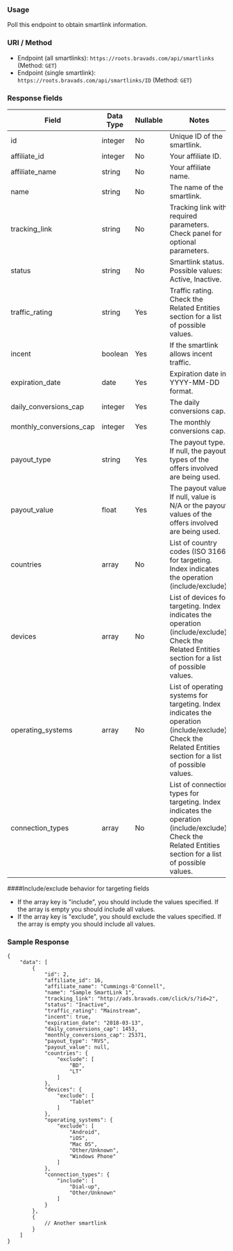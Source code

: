 ### Usage

Poll this endpoint to obtain smartlink information.

### URI / Method

* Endpoint (all smartlinks): `https://roots.bravads.com/api/smartlinks` (Method: `GET`)
* Endpoint (single smartlink): `https://roots.bravads.com/api/smartlinks/ID` (Method: `GET`)

### Response fields

Field                    | Data Type | Nullable | Notes
------------------------ | --------- | -------- | ---------------------------------------------------------------------
id                       | integer   | No       | Unique ID of the smartlink.
affiliate_id             | integer   | No       | Your affiliate ID.
affiliate_name           | string    | No       | Your affiliate name.
name                     | string    | No       | The name of the smartlink.
tracking_link            | string    | No       | Tracking link with required parameters. Check panel for optional parameters.
status                   | string    | No       | Smartlink status. Possible values: Active, Inactive. 
traffic_rating           | string    | Yes      | Traffic rating. Check the Related Entities section for a list of possible values.
incent                   | boolean   | Yes      | If the smartlink allows incent traffic.
expiration_date          | date      | Yes      | Expiration date in YYYY-MM-DD format.
daily_conversions_cap    | integer   | Yes      | The daily conversions cap.
monthly_conversions_cap  | integer   | Yes      | The monthly conversions cap.
payout_type              | string    | Yes      | The payout type. If null, the payout types of the offers involved are being used.
payout_value             | float     | Yes      | The payout value. If null, value is N/A or the payout values of the offers involved are being used.
countries                | array     | No       | List of country codes (ISO 3166) for targeting. Index indicates the operation (include/exclude).
devices                  | array     | No       | List of devices for targeting. Index indicates the operation (include/exclude). Check the Related Entities section for a list of possible values.  
operating_systems        | array     | No       | List of operating systems for targeting. Index indicates the operation (include/exclude). Check the Related Entities section for a list of possible values.
connection_types         | array     | No       | List of connection types for targeting. Index indicates the operation (include/exclude). Check the Related Entities section for a list of possible values.

####Include/exclude behavior for targeting fields

* If the array key is "include", you should include the values specified. If the array is empty you should include all values.
* If the array key is "exclude", you should exclude the values specified. If the array is empty you should include all values.

### Sample Response

```
{
    "data": [
        {
            "id": 2,
            "affiliate_id": 16,
            "affiliate_name": "Cummings-O'Connell",
            "name": "Sample SmartLink 1",
            "tracking_link": "http://ads.bravads.com/click/s/?id=2",
            "status": "Inactive",
            "traffic_rating": "Mainstream",
            "incent": true,
            "expiration_date": "2018-03-13",
            "daily_conversions_cap": 1453,
            "monthly_conversions_cap": 25371,
            "payout_type": "RVS",
            "payout_value": null,
            "countries": {
                "exclude": [
                    "BD",
                    "LT"
                ]
            },
            "devices": {
                "exclude": [
                    "Tablet"
                ]
            },
            "operating_systems": {
                "exclude": [
                    "Android",
                    "iOS",
                    "Mac OS",
                    "Other/Unknown",
                    "Windows Phone"
                ]
            },
            "connection_types": {
                "include": [
                    "Dial-up",
                    "Other/Unknown"
                ]
            }
        },
        {
            // Another smartlink
        }
    ]
}
```
